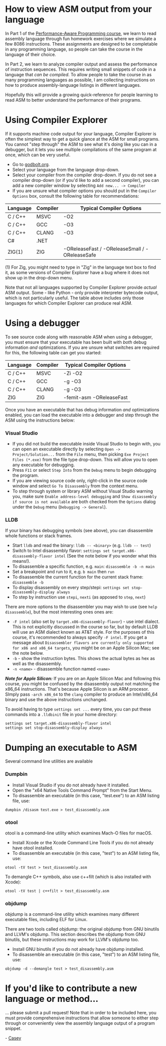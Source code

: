 # How to view ASM output from your language

In Part 1 of the [Performance-Aware Programming course](https://www.computerenhance.com/p/table-of-contents), we learn to read assembly language through fun homework exercises where we simulate a few 8086 instructions. These assignments are designed to be completable in any programming language, so people can take the course in the language of their choice.

In Part 2, we learn to analyze compiler output and assess the performance of instruction sequences. This requires writing small snippets of code in a language that _can be compiled_. To allow people to take the course in as many programming languages as possible, I am collecting instructions on how to produce assembly-language listings in different languages.

Hopefully this will provide a growing quick-reference for people learning to read ASM to better understand the performance of their programs.

# Using Compiler Explorer

If it supports machine code output for your language, Compiler Explorer is often the simplest way to get a quick glance at the ASM for small programs. You cannot "step through" the ASM to see what it's doing like you can in a debugger, but it lets you see multiple compilations of the same program at once, which can be very useful.

* Go to [godbolt.org](https://godbolt.org).
* Select your language from the language drop-down.
* Select your compiler from the compiler drop-down. If you do not see a compiler drop-down (or if you'd like to add a second compiler), you can add a new compiler window by selecting `Add new... -> Compiler`
* If you are unsure what compiler options you should put in the `Compiler Options` box, consult the following table for recommendations:

| Language  | Compiler  | Typical Compiler Options |
| --------- | --------- | ------------------------ |
| C / C++   | MSVC      | -O2 |
| C / C++   | GCC       | -O3 |
| C / C++   | CLANG     | -O3 |
| C#        | .NET      | |
| ZIG(1)    | ZIG       | -OReleaseFast / -OReleaseSmall / -OReleaseSafe |

(1) For Zig, you might need to type in "Zig" in the language text box to find it, as some versions of Compiler Explorer have a bug where it does not show up in the drop-down menu.

Note that not all languages supported by Compiler Explorer provide _actual_ ASM output. Some - like Python - only provide interpreter bytecode output, which is not particularly useful. The table above includes only those languages for which Compiler Explorer can produce real ASM.

# Using a debugger

To see source code along with reasonable ASM when using a debugger, you must ensure that your executable has been built with _both_ debug information _and_ optimizations. If you are unsure what switches are required for this, the following table can get you started:

| Language  | Compiler  | Typical Compiler Options |
| --------- | --------- | ------------------------ |
| C / C++   | MSVC      | -Zi -O2 |
| C / C++   | GCC       | -g -O3 |
| C / C++   | CLANG     | -g -O3 |
| ZIG       | ZIG       | -femit-asm -OReleaseFast |

Once you have an executable that has debug information _and_ optimizations enabled, you can load the executable into a debugger and step through the ASM using the instructions below:

### Visual Studio

* If you did not build the executable inside Visual Studio to begin with, you can open an executable directly by selecting `Open -> Project/Solution...` from the `File` menu, then picking `Exe Project Files (*.exe)` from the file type drop-down. This will allow you to open any executable for debugging.
* Press `F11` or select `Step Into` from the `Debug` menu to begin debugging the program.
* If you are viewing source code only, right-click in the source code window and select `Go To Disassembly` from the context menu.
* To step through system or library ASM without Visual Studio warning you, make sure `Enable address-level debugging` and `Show disassembly if source is not available` are both checked from the `Options` dialog under the `Debug` menu (`Debugging -> General`).

### LLDB

If your binary has debugging symbols (see above), you can disassemble whole 
functions or stack frames.

* Start `lldb` and read the binary: `lldb -- <binary>` (e.g. `lldb -- test`)
* Switch to Intel disassembly flavor: `settings set target.x86-disassembly-flavor intel` (See the note below if you wonder what this means!).
* To disassemble a specific function, e.g. `main`: `disassemble -b -n main`
* Set a breakpoint and run to it, e.g. `b main` then `run`
* To disassemble the current function for the current stack frame: `disassemble -b`
* To display disassembly on every step/stepi: `settings set stop-disassembly-display always`
* To step by instruction use `stepi`, `nexti` (as apposed to `step`, `next`)

There are more options to the disassembler you may wish to use (see `help disassemble`), but the most interesting ones ones are:

* `-F intel` (also set by `target.x86-disassembly-flavor`) - use intel dialect.  This is not explicitly discussed in the course so far, but by default LLDB will use an ASM dialect known as AT&T style. For the purposes of this course, it's recommended to always specify `-F intel`. If you get a message about `Disassembler flavors are currently only supported for x86 and x86_64 targets`, you might be on an Apple Silicon Mac; see the note below.
* `-b` - show the instruction bytes. This shows the actual bytes as hex as well as the disassembly.
* `-n <name>` - disassemble function named `<name>`

***Note for Apple Silicon:*** If you are on an Apple Silicon Mac and following
this course, you might be confused by the disassembly output not matching the
x86_64 instructions. That's because Apple Silicon is an ARM procesor. SImply
pass `-arch x86_64` to the `clang` compiler to produce an Intel/x86_64 binary
and use the above instructions unchanged.

To avoid having to type `settings set ...` every time, you can put these
commands into a `.lldbinit` file in your home directory:

```
settings set target.x86-disassembly-flavor intel
settings set stop-disassembly-display always
```

# Dumping an executable to ASM

Several command line utilities are available 

### Dumpbin

* Install Visual Studio if you do not already have it installed.
* Open the "x64 Native Tools Command Prompt" from the Start Menu.
* To disassemble an executable (in this case, "test.exe") to an ASM listing file, use:
```
dumpbin /disasm test.exe > test_disassembly.asm
```

### otool

otool is a command-line utility which examines Mach-O files for macOS.

* Install Xcode or the Xcode Command Line Tools if you do not already have otool installed.
* To disassemble an executable (in this case, "test") to an ASM listing file, use:
```
otool -tV test > test_disassembly.asm
```
To demangle C++ symbols, also use c++filt (which is also installed with Xcode):
```
otool -tV test | c++filt > test_disassembly.asm
```

### objdump

objdump is a command-line utility which examines many different executable
files, including ELF for Linux.

There are two tools called objdump: the original objdump from GNU binutils and
LLVM's objdump. This section describes the objdump from GNU binutils, but these
instructions may work for LLVM's objdump too.

* Install GNU binutils if you do not already have objdump installed.
* To disassemble an executable (in this case, "test") to an ASM listing file, use:
```
objdump -d --demangle test > test_disassembly.asm
```

# If you'd like to contribute a new language or method...

... please submit a pull request! Note that in order to be included here, you must provide comprehensive instructions that allow someone to either step through or conveniently view the assembly language output of a program snippet.

\- [Casey](https://substack.com/profile/11696674-casey-muratori)
